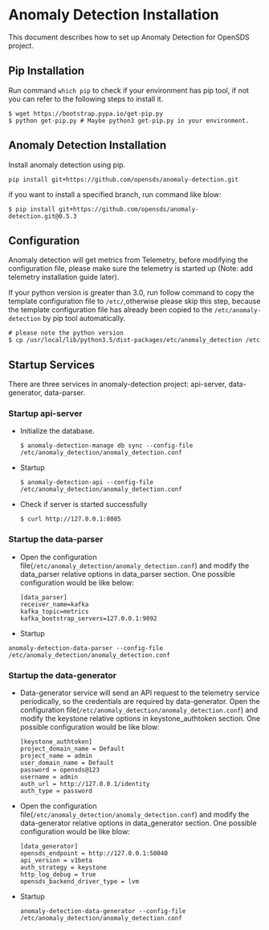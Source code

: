 # Anomaly Detection Installation
This document describes how to set up Anomaly Detection for OpenSDS project.

## Pip Installation
Run command ```which pip``` to check if your environment has pip tool, if not you can refer to the following steps to install it.
```shell
$ wget https://bootstrap.pypa.io/get-pip.py
$ python get-pip.py # Maybe python3 get-pip.py in your environment.
``` 

## Anomaly Detection Installation
Install anomaly detection using pip.
```shell
pip install git+https://github.com/opensds/anomaly-detection.git
```
if you want to install a specified branch, run command like blow:
```shell
$ pip install git+https://github.com/opensds/anomaly-detection.git@0.5.3
```

## Configuration
Anomaly detection will get metrics from Telemetry, before modifying the configuration file, please make sure the telemetry is started up (Note: add telemetry installation guide later).

If your python version is greater than 3.0, run follow command to copy the template configuration file to ```/etc/```,otherwise please skip this step, because the template configuration file has already been copied to the ```/etc/anomaly-detection``` by pip tool automatically.
```
# please note the python version
$ cp /usr/local/lib/python3.5/dist-packages/etc/anomaly_detection /etc
```

## Startup Services
There are three services in anomaly-detection project: api-server, data-generator, data-parser.

### Startup api-server
* Initialize the database.
    ```shell
    $ anomaly-detection-manage db sync --config-file /etc/anomaly_detection/anomaly_detection.conf 
    ```
* Startup
    ```shell
    $ anomaly-detection-api --config-file /etc/anomaly_detection/anomaly_detection.conf
    ```
* Check if server is started successfully
    ```shell
    $ curl http://127.0.0.1:8085
    ```

### Startup the data-parser
* Open the configuration file(```/etc/anomaly_detection/anomaly_detection.conf```) and modify the data_parser relative options in data_parser section. One possible configuration would be like below:
    ```
    [data_parser]
    receiver_name=kafka
    kafka_topic=metrics
    kafka_bootstrap_servers=127.0.0.1:9092
    ```
* Startup
```shell
anomaly-detection-data-parser --config-file /etc/anomaly_detection/anomaly_detection.conf
```

### Startup the data-generator
* Data-generator service will send an API request to the telemetry service periodically, so the credentials are required by data-generator. Open the configuration file(```/etc/anomaly_detection/anomaly_detection.conf```) and modify the keystone relative options in keystone_authtoken section. One possible configuration would be like blow:
    ```shell
    [keystone_authtoken]
    project_domain_name = Default
    project_name = admin
    user_domain_name = Default
    password = opensds@123
    username = admin
    auth_url = http://127.0.0.1/identity
    auth_type = password
    ```
* Open the configuration file(```/etc/anomaly_detection/anomaly_detection.conf```) and modify the data-generator relative options in data_generator section. One possible configuration would be like blow:
    ```shell
    [data_generator]
    opensds_endpoint = http://127.0.0.1:50040
    api_version = v1beta
    auth_strategy = keystone
    http_log_debug = true
    opensds_backend_driver_type = lvm
    ```
* Startup
    ```shell
    anomaly-detection-data-generator --config-file /etc/anomaly_detection/anomaly_detection.conf
    ```